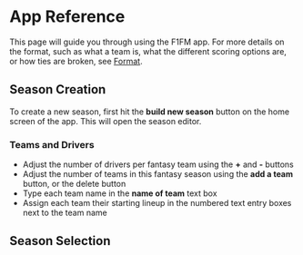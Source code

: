 # App Reference
This page will guide you through using the F1FM app.
For more details on the format, such as what a team is, what the different scoring options are, or how ties are broken, see [Format](./format.md).

## Season Creation
To create a new season, first hit the **build new season** button on the home screen of the app. This will open the season editor.

### Teams and Drivers
- Adjust the number of drivers per fantasy team using the **+** and **-** buttons
- Adjust the number of teams in this fantasy season using the **add a team** button, or the delete button
- Type each team name in the **name of team** text box
- Assign each team their starting lineup in the numbered text entry boxes next to the team name

## Season Selection
